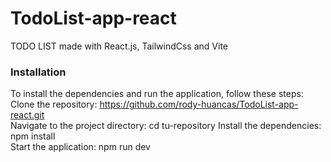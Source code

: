 # TodoList-app-react
TODO LIST made with React.js, TailwindCss and Vite

### Installation<br>
To install the dependencies and run the application, follow these steps: <br>
Clone the repository: https://github.com/rody-huancas/TodoList-app-react.git <br>
Navigate to the project directory: cd tu-repository
Install the dependencies: npm install <br>
Start the application: npm run dev <br>
